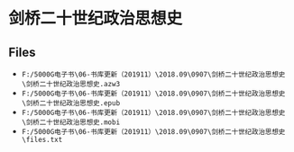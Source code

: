 # 剑桥二十世纪政治思想史

## Files

- `F:/5000G电子书\06-书库更新（201911）\2018.09\0907\剑桥二十世纪政治思想史\剑桥二十世纪政治思想史.azw3`
- `F:/5000G电子书\06-书库更新（201911）\2018.09\0907\剑桥二十世纪政治思想史\剑桥二十世纪政治思想史.epub`
- `F:/5000G电子书\06-书库更新（201911）\2018.09\0907\剑桥二十世纪政治思想史\剑桥二十世纪政治思想史.mobi`
- `F:/5000G电子书\06-书库更新（201911）\2018.09\0907\剑桥二十世纪政治思想史\files.txt`
